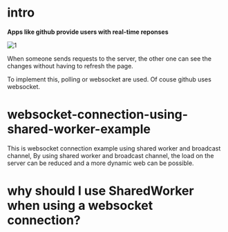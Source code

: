 # intro
**Apps like github provide users with real-time reponses**

![1](https://user-images.githubusercontent.com/49009864/166714532-e6de49f4-ff73-4862-aaa8-d6734e2f64cf.gif)

When someone sends requests to the server, the other one can see the changes without having to refresh the page.

To implement this, polling or websocket are used. Of couse github uses websocket.



# websocket-connection-using-shared-worker-example
This is websocket connection example using shared worker and broadcast channel,
By using shared worker and broadcast channel, the load on the server can be reduced and a more dynamic web can be possible.

# why should I use SharedWorker when using a websocket connection?


